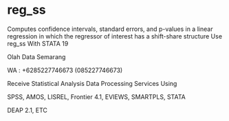 # reg_ss
Computes confidence intervals, standard errors, and p-values in a linear regression in which the regressor of interest has a shift-share structure Use reg_ss With STATA 19

Olah Data Semarang

WA : +6285227746673 (085227746673)

Receive Statistical Analysis Data Processing Services Using

SPSS, AMOS, LISREL, Frontier 4.1, EVIEWS, SMARTPLS, STATA

DEAP 2.1, ETC
